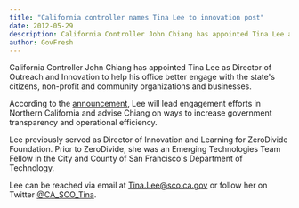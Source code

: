 ```yaml
---
title: "California controller names Tina Lee to innovation post"
date: 2012-05-29
description: California Controller John Chiang has appointed Tina Lee as Director of Outreach and Innovation to help his office better engage with the state’s citizens, non-profit and community organizations and businesses.
author: GovFresh
---
```


California Controller John Chiang has appointed Tina Lee as Director of Outreach and Innovation to help his office better engage with the state's citizens, non-profit and community organizations and businesses.

According to the <a href="http://sco.ca.gov/eo_pressrel_12147.html">announcement</a>, Lee will lead engagement efforts in Northern California and advise Chiang on ways to increase government transparency and operational efficiency.

Lee previously served as Director of Innovation and Learning for ZeroDivide Foundation. Prior to ZeroDivide, she was an Emerging Technologies Team Fellow in the City and County of San Francisco's Department of Technology.

Lee can be reached via email at Tina.Lee@sco.ca.gov or follow her on Twitter <a href="http://twitter.com/CA_SCO_Tina">@CA_SCO_Tina</a>.


